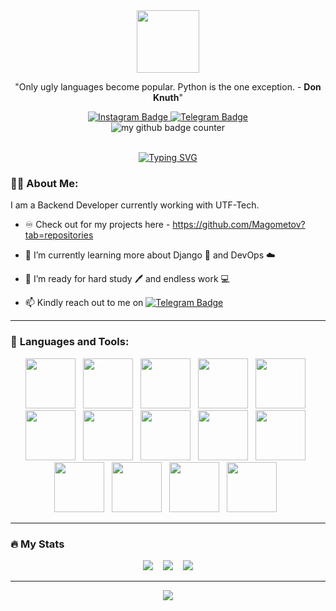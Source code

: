 <html>
  <link rel="stylesheet" href="https://cdn.jsdelivr.net/gh/devicons/devicon@v2.15.1/devicon.min.css">

  <div id="header" align="center">
    <img src="https://media.giphy.com/media/3Xw8jY3zbFRtFd6eK8/giphy.gif" width="100"/>
  </div>

  <p align="center">"Only ugly languages become popular. Python is the one exception. - <strong>Don Knuth</strong>"</p>

  <div id="badges" align="center">
    <a target="_blank" href="https://www.instagram.com/__a.n.z.__/">
      <img src="https://img.shields.io/badge/Instagram-blue?style=for-the-badge&logo=instagram" alt="Instagram Badge"/>
    </a>
    </a>
    <a target="_blank" href="https://t.me/novi_dev">
      <img src="https://img.shields.io/badge/Telegram-blue?style=for-the-badge&logo=telegram&logoColor=white" alt="Telegram Badge"/>
    </a>
  </div>
  <div id="header" align="center">
  <img src="https://komarev.com/ghpvc/?username=CFCIfe&style=flat-square&color=blue" alt="my github badge counter" />
  </div>
  <br />

  <p align="center">
    <a href="https://git.io/typing-svg"><img src="https://readme-typing-svg.demolab.com?font=FFF+Tusj&center=true&width=380&height=50&duration=4000&pause=1000&lines=Hi%2C+My+name+is+Anzor;Hit+me+up+for+Python+projects.;I'm+open+to+learning." alt="Typing SVG" /></a>
  </p>


  ### :technologist: **About Me**:

  I am a Backend Developer currently working with UTF-Tech.

  - ♾️ Check out for my projects here - https://github.com/Magometov?tab=repositories

  - 🌱 I’m currently learning more about Django 🐍 and DevOps :cloud:

  - 🤔 I’m ready for hard study :pen: and endless work 💻


  - :mailbox: Kindly reach out to me on [![Telegram Badge](https://img.shields.io/badge/-Telegram-blue?style=flat&logo=Telegram&logoColor=white)](https://t.me/novi_dev)

  ---

  ### :hammer: **Languages and Tools**:
  <div id="languages" align="center">
    <img src="https://cdn.jsdelivr.net/gh/devicons/devicon/icons/linux/linux-original.svg" width="80" height="80"/>&nbsp;&nbsp;
    <img src="https://cdn.jsdelivr.net/gh/devicons/devicon/icons/docker/docker-original-wordmark.svg" width="80" height="80"/>&nbsp;&nbsp;
    <img src="https://cdn.jsdelivr.net/gh/devicons/devicon/icons/python/python-original-wordmark.svg" width="80" height="80"/>&nbsp;&nbsp;
    <img src="https://cdn.jsdelivr.net/gh/devicons/devicon/icons/django/django-plain.svg" width="80" height="80"/>&nbsp;&nbsp;
    <img src="https://cdn.jsdelivr.net/gh/devicons/devicon/icons/git/git-plain-wordmark.svg" width="80" height="80"/>&nbsp;&nbsp;
    <img src="https://cdn.jsdelivr.net/gh/devicons/devicon/icons/github/github-original-wordmark.svg" width="80" height="80"/>&nbsp;&nbsp;
    <img src="https://cdn.jsdelivr.net/gh/devicons/devicon/icons/gitlab/gitlab-original-wordmark.svg" width="80" height="80"/>&nbsp;&nbsp;
    <img src="https://cdn.jsdelivr.net/gh/devicons/devicon/icons/postgresql/postgresql-plain-wordmark.svg" width="80" height="80"/>&nbsp;&nbsp;
    <img src="https://cdn.jsdelivr.net/gh/devicons/devicon/icons/redis/redis-plain.svg" width="80" height="80"/>&nbsp;&nbsp;
    <img src="https://cdn.jsdelivr.net/gh/devicons/devicon/icons/nginx/nginx-original.svg" width="80" height="80"/>&nbsp;&nbsp;
    <img src="https://cdn.jsdelivr.net/gh/devicons/devicon/icons/bash/bash-plain.svg" width="80" height="80"/>&nbsp;&nbsp;
    <img src="https://cdn.jsdelivr.net/gh/devicons/devicon/icons/vim/vim-plain.svg" width="80" height="80"/>&nbsp;&nbsp;
    <img src="https://cdn.jsdelivr.net/gh/devicons/devicon/icons/ssh/ssh-original-wordmark.svg" width="80" height="80"/>&nbsp;&nbsp;
    <img src="https://cdn.jsdelivr.net/gh/devicons/devicon/icons/markdown/markdown-original.svg" width="80" height="80"/>&nbsp;&nbsp;
    
  </div>

  ---

  ### :fire: My Stats

  <div id="stats" align="center">
  <img src="http://github-readme-streak-stats.herokuapp.com?user=Magometov&theme=dark&date_format=M%20j%5B%2C%20Y%5D" />&nbsp;&nbsp;&nbsp;
  <img src="https://github-readme-stats.vercel.app/api/top-langs/?username=Magometov&layout=compact&theme=vision-friendly-dark"/>&nbsp;&nbsp;&nbsp;
  <img src="https://github-readme-stats.vercel.app/api?username=Magometov&show=reviews,discussions_started,discussions_answered,prs_merged,prs_merged_percentage&show_icons=true&theme=radical"/>
  </div>

  ---

  
  <div id="jokes" align="center">
  <img src="https://readme-jokes.vercel.app/api?hideBorder&theme=cobalt"/>
  </div>
</html>
